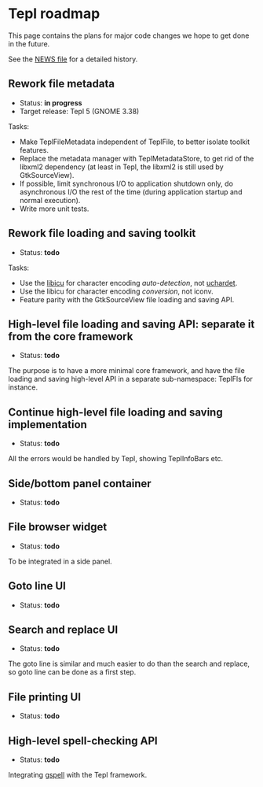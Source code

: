 Tepl roadmap
============

This page contains the plans for major code changes we hope to get done in the
future.

See the [NEWS file](../NEWS) for a detailed history.

Rework file metadata
--------------------

- Status: **in progress**
- Target release: Tepl 5 (GNOME 3.38)

Tasks:
- Make TeplFileMetadata independent of TeplFile, to better isolate toolkit
  features.
- Replace the metadata manager with TeplMetadataStore, to get rid of the libxml2
  dependency (at least in Tepl, the libxml2 is still used by GtkSourceView).
- If possible, limit synchronous I/O to application shutdown only, do
  asynchronous I/O the rest of the time (during application startup and normal
  execution).
- Write more unit tests.

Rework file loading and saving toolkit
--------------------------------------

- Status: **todo**

Tasks:
- Use the [libicu](http://site.icu-project.org/) for character encoding
  _auto-detection_, not
  [uchardet](https://www.freedesktop.org/wiki/Software/uchardet/).
- Use the libicu for character encoding _conversion_, not iconv.
- Feature parity with the GtkSourceView file loading and saving API.

High-level file loading and saving API: separate it from the core framework
---------------------------------------------------------------------------

- Status: **todo**

The purpose is to have a more minimal core framework, and have the file loading
and saving high-level API in a separate sub-namespace: TeplFls for instance.

Continue high-level file loading and saving implementation
----------------------------------------------------------

- Status: **todo**

All the errors would be handled by Tepl, showing TeplInfoBars etc.

Side/bottom panel container
---------------------------

- Status: **todo**

File browser widget
-------------------

- Status: **todo**

To be integrated in a side panel.

Goto line UI
------------

- Status: **todo**

Search and replace UI
---------------------

- Status: **todo**

The goto line is similar and much easier to do than the search and replace, so
goto line can be done as a first step.

File printing UI
----------------

- Status: **todo**

High-level spell-checking API
-----------------------------

- Status: **todo**

Integrating [gspell](https://wiki.gnome.org/Projects/gspell) with the Tepl
framework.
